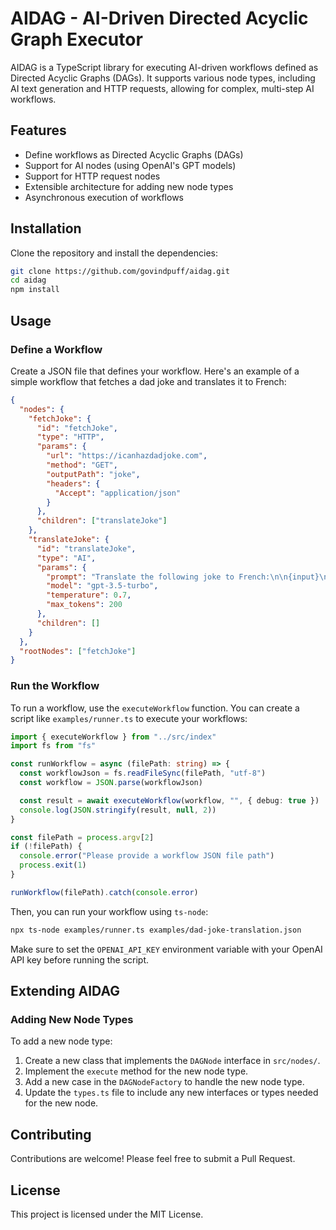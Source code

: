 # AIDAG - AI-Driven Directed Acyclic Graph Executor

AIDAG is a TypeScript library for executing AI-driven workflows defined as Directed Acyclic Graphs (DAGs). It supports various node types, including AI text generation and HTTP requests, allowing for complex, multi-step AI workflows.

## Features

- Define workflows as Directed Acyclic Graphs (DAGs)
- Support for AI nodes (using OpenAI's GPT models)
- Support for HTTP request nodes
- Extensible architecture for adding new node types
- Asynchronous execution of workflows

## Installation

Clone the repository and install the dependencies:

```bash
git clone https://github.com/govindpuff/aidag.git
cd aidag
npm install
```

## Usage

### Define a Workflow

Create a JSON file that defines your workflow. Here's an example of a simple workflow that fetches a dad joke and translates it to French:

```json
{
  "nodes": {
    "fetchJoke": {
      "id": "fetchJoke",
      "type": "HTTP",
      "params": {
        "url": "https://icanhazdadjoke.com",
        "method": "GET",
        "outputPath": "joke",
        "headers": {
          "Accept": "application/json"
        }
      },
      "children": ["translateJoke"]
    },
    "translateJoke": {
      "id": "translateJoke",
      "type": "AI",
      "params": {
        "prompt": "Translate the following joke to French:\n\n{input}\n\nFrench translation:",
        "model": "gpt-3.5-turbo",
        "temperature": 0.7,
        "max_tokens": 200
      },
      "children": []
    }
  },
  "rootNodes": ["fetchJoke"]
}
```

### Run the Workflow

To run a workflow, use the `executeWorkflow` function. You can create a script like `examples/runner.ts` to execute your workflows:

```typescript
import { executeWorkflow } from "../src/index"
import fs from "fs"

const runWorkflow = async (filePath: string) => {
  const workflowJson = fs.readFileSync(filePath, "utf-8")
  const workflow = JSON.parse(workflowJson)

  const result = await executeWorkflow(workflow, "", { debug: true })
  console.log(JSON.stringify(result, null, 2))
}

const filePath = process.argv[2]
if (!filePath) {
  console.error("Please provide a workflow JSON file path")
  process.exit(1)
}

runWorkflow(filePath).catch(console.error)
```

Then, you can run your workflow using `ts-node`:

```bash
npx ts-node examples/runner.ts examples/dad-joke-translation.json
```

Make sure to set the `OPENAI_API_KEY` environment variable with your OpenAI API key before running the script.

## Extending AIDAG

### Adding New Node Types

To add a new node type:

1. Create a new class that implements the `DAGNode` interface in `src/nodes/`.
2. Implement the `execute` method for the new node type.
3. Add a new case in the `DAGNodeFactory` to handle the new node type.
4. Update the `types.ts` file to include any new interfaces or types needed for the new node.

## Contributing

Contributions are welcome! Please feel free to submit a Pull Request.

## License

This project is licensed under the MIT License.
